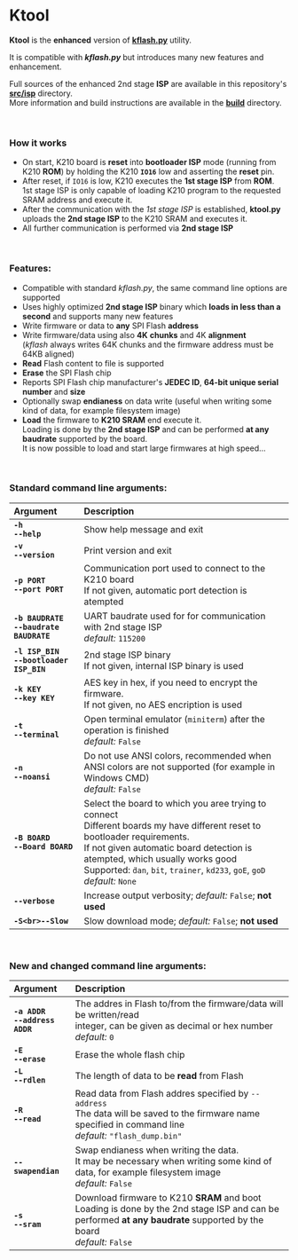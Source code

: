 # Ktool

**Ktool** is the **enhanced** version of [**kflash.py**](https://github.com/kendryte/kflash.py) utility.

It is compatible with **_kflash.py_** but introduces many new features and enhancement.

Full sources of the enhanced 2nd stage **ISP** are available in this repository's [**src/isp**](https://github.com/loboris/ktool/tree/master/src/isp) directory.<br>
More information and build instructions are available in the [**build**](https://github.com/loboris/ktool/tree/master/build) directory.

<br>

### How it works

* On start, K210 board is **reset** into **bootloader ISP** mode (running from K210 **ROM**) by holding the K210 **`IO16`** low and asserting the **reset** pin.
* After reset, if `IO16` is low, K210 executes the **1st stage ISP** from **ROM**.<br>
1st stage ISP is only capable of loading K210 program to the requested SRAM address and execute it.
* After the communication with the _1st stage ISP_ is established, **ktool.py** uploads the **2nd stage ISP** to the K210 SRAM and executes it.
* All further communication is performed via **2nd stage ISP**

<br>

### Features:

* Compatible with standard _kflash.py_, the same command line options are supported
* Uses highly optimized **2nd stage ISP** binary which **loads in less than a second** and supports many new features
* Write firmware or data to **any** SPI Flash **address**
* Write firmware/data using also **4K** **chunks** and 4K **alignment**<br>(_kflash_ always writes 64K chunks and the firmware address must be 64KB aligned)
* **Read** Flash content to file is supported
* **Erase** the SPI Flash chip
* Reports SPI Flash chip manufacturer's **JEDEC ID**, **64-bit unique serial number** and **size**
* Optionally swap **endianess** on data write (useful when writing some kind of data, for example filesystem image)
* **Load** the firmware to **K210 SRAM** end execute it.<br>Loading is done by the **2nd stage ISP** and can be performed **at any baudrate** supported by the board.<br>It is now possible to load and start large firmwares at high speed...

<br>

### Standard command line arguments:

| Argument | Description |
| :--- | :--- |
| **`-h`**<br>**`--help`** | Show help message and exit|
| **`-v`**<br>**`--version`** | Print version and exit|
| **`-p PORT`**<br>**`--port PORT`** | Communication port used to connect to the K210 board<br>If not given, automatic port detection is atempted |
| **`-b BAUDRATE`**<br>**`--baudrate BAUDRATE`** | UART baudrate used for for communication with 2nd stage ISP<br>_default:_ `115200` |
| **`-l ISP_BIN`**<br>**`--bootloader ISP_BIN`** | 2nd stage ISP binary<br>If not given, internal ISP binary is used |
| **`-k KEY`**<br>**`--key KEY`** | AES key in hex, if you need to encrypt the firmware.<br> If not given, no AES encription is used |
| **`-t`**<br>**`--terminal`** | Open terminal emulator (`miniterm`) after the operation is finished<br>_default:_ `False` |
| **`-n`**<br>**`--noansi`** | Do not use ANSI colors, recommended when ANSI colors are not supported (for example in Windows CMD)<br>_default:_ `False` |
| **`-B BOARD`**<br>**`--Board BOARD`** | Select the board to which you aree trying to connect<br>Different boards my have different reset to bootloader requirements.<br>If not given automatic board detection is atempted, which usually works good<br>Supported: `ḋan`, `bit`, `trainer`, `kd233`, `goE`, `goD`<br>_default:_ `None` |
| **`--verbose`** | Increase output verbosity; _default:_ `False`; **not used** |
| **`-S<br>--Slow`** | Slow download mode; _default:_ `False`; **not used** |

<br>

### New and changed command line arguments:

| Argument | Description |
| :--- | :--- |
| **`-a ADDR`**<br>**`--address ADDR`** | The addres in Flash to/from the firmware/data will be written/read<br>integer, can be given as decimal or hex number<br>_default:_ `0` |
| **`-E`**<br>**`--erase`** | Erase the whole flash chip |
| **`-L`**<br>**`--rdlen`** | The length of data to be **read** from Flash |
| **`-R`**<br>**`--read`** | Read data from Flash addres specified by `--address`<br>The data will be saved to the firmware name specified in command line<br>_default:_ `"flash_dump.bin"` |
| **`--swapendian`** | Swap endianess when writing the data.<br>It may be necessary when writing some kind of data, for example filesystem image<br>_default:_ `False` |
| **`-s`**<br>**`--sram`** | Download firmware to K210 **SRAM** and boot<br>Loading is done by the 2nd stage ISP and can be performed **at any baudrate** supported by the board<br>_default:_ `False` |
